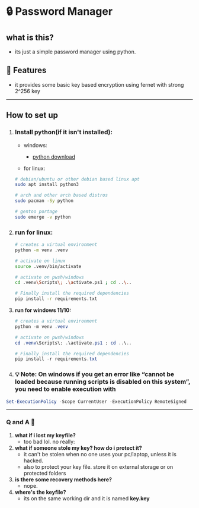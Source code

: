 # 🔒 Password Manager

## what is this?

- its just a simple password manager using python.

## 🫰 Features

- it provides some basic key based encryption using fernet with strong 2^256 key

---

## How to set up

1. ### **Install python(if it isn't installed):**

   - windows:
     - [python download](https://www.python.org/downloads/windows/)

   - for linux:

    ```bash
    # debian/ubuntu or other debian based linux apt
    sudo apt install python3

    # arch and other arch based distros
    sudo pacman -Sy python

    # gentoo portage
    sudo emerge -v python
    ```

2. ### **run for linux:**

    ```bash
    # creates a virtual environment
    python -m venv .venv

    # activate on linux
    source .venv/bin/activate

    # activate on pwsh/windows
    cd .venv\Scripts\; .\activate.ps1 ; cd ..\..

    # Finally install the required dependencies
    pip install -r requirements.txt
    ```

3. **run for windows 11/10:**

    ```ps1
    # creates a virtual environment
    python -m venv .venv

    # activate on pwsh/windows
    cd .venv\Scripts\; .\activate.ps1 ; cd ..\..

    # Finally install the required dependencies
    pip install -r requirements.txt
    ```

4. ### 💡 Note: On windows if you get an error like “cannot be loaded because running scripts is disabled on this system”, you need to enable execution with

```ps1
Set-ExecutionPolicy -Scope CurrentUser -ExecutionPolicy RemoteSigned
```

---

### Q and A 💬

1. **what if i lost my keyfile?**
    - too bad lol. no really:
2. **what if someone stole my key? how do i protect it?**
     - it can't be stolen when no one uses your pc/laptop, unless it is hacked.
     - also to protect your key file. store it on external storage or on protected folders
3. **is there some recovery methods here?**
     - nope.
4. **where's the keyfile?**
    - its on the same working dir and it is named **key.key**

